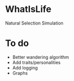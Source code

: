 # WhatIsLife
Natural Selection Simulation

# To do
- Better wandering algorithm
- Add traits/personalities
- Add logging
- Graphs
